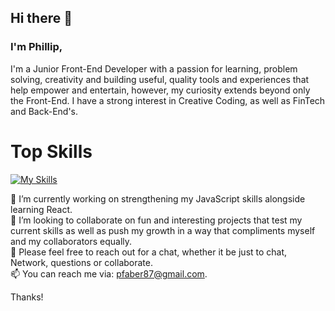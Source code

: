 ## Hi there 👋
<h3>I'm Phillip,</h3>
I'm a Junior Front-End Developer with a passion for learning, problem solving, creativity and building useful, quality tools and experiences that help empower and entertain, however, my curiosity extends beyond only the Front-End.
I have a strong interest in Creative Coding, as well as FinTech and Back-End's.

<h1>Top Skills</h1>

[![My Skills](https://skillicons.dev/icons?i=js,html,css,vite,wordpress)](https://skillicons.dev)

🔭 I’m currently working on strengthening my JavaScript skills alongside learning React.<br>
👯 I’m looking to collaborate on fun and interesting projects that test my current skills as well as push my growth in a way that compliments myself and my collaborators equally.<br> 
💬 Please feel free to reach out for a chat, whether it be just to chat, Network, questions or collaborate.<br>
📫 You can reach me via: pfaber87@gmail.com.

  Thanks!
